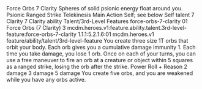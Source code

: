 <ability>
  <name>Force Orbs</name>
  <cost>7 Clarity</cost>
  <flavor>Spheres of solid psionic energy float around you.</flavor>
  <keywords>
    <keyword>Psionic</keyword>
    <keyword>Ranged</keyword>
    <keyword>Strike</keyword>
    <keyword>Telekinesis</keyword>
  </keywords>
  <type>Main Action</type>
  <distance>Self; see below</distance>
  <target>Self</target>
  <metadata>
    <class>talent</class>
    <cost>7 Clarity</cost>
    <cost_amount>7</cost_amount>
    <cost_resource>Clarity</cost_resource>
    <feature_type>ability</feature_type>
    <file_dpath>Talent/3rd-Level Features</file_dpath>
    <item_id>force-orbs-7-clarity</item_id>
    <item_index>01</item_index>
    <item_name>Force Orbs (7 Clarity)</item_name>
    <level>3</level>
    <scc>mcdm.heroes.v1:feature.ability.talent.3rd-level-feature:force-orbs-7-clarity</scc>
    <scdc>1.1.1:5.2.1.6:01</scdc>
    <source>mcdm.heroes.v1</source>
    <type>feature/ability/talent/3rd-level-feature</type>
  </metadata>
  <effects>
    <effect type="mundane">You create three size 1T orbs that orbit your body. Each orb gives you a cumulative damage immunity 1. Each time you take damage, you lose 1 orb. Once on each of your turns, you can use a free maneuver to fire an orb at a creature or object within 5 squares as a ranged strike, losing the orb after the strike.</effect>
    <effect type="roll">
      <roll>Power Roll + Reason</roll>
      <t1>2 damage</t1>
      <t2>3 damage</t2>
      <t3>5 damage</t3>
    </effect>
    <effect type="mundane" name="Strained">You create five orbs, and you are weakened while you have any orbs active.</effect>
  </effects>
</ability>
